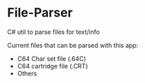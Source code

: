 # File-Parser
C# util to parse files for text/info

Current files that can be parsed with this app:
* C64 Char set file (.64C)
* C64 cartridge file (.CRT)
* Others

